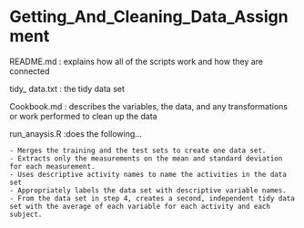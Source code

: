 # Getting_And_Cleaning_Data_Assignment

README.md : explains how all of the scripts work and how they are connected

tidy_ data.txt : the tidy data set 

Cookbook.md : describes the variables, the data, and any transformations or work performed to clean up the data

run_anaysis.R :does the following...

    - Merges the training and the test sets to create one data set.
    - Extracts only the measurements on the mean and standard deviation for each measurement. 
    - Uses descriptive activity names to name the activities in the data set
    - Appropriately labels the data set with descriptive variable names. 
    - From the data set in step 4, creates a second, independent tidy data set with the average of each variable for each activity and each subject.

